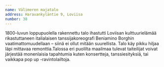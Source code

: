```yaml
---
name: Välimeren majatalo
address: Haravankyläntie 9, Loviisa
number: 38
---
```

1800-luvun loppupuolella rakennettu talo ihastutti Loviisan kulttuurielämää rikastuttaneen italialaisen tanssijakoreografi Beniamino Borghin vaatimattomuudellaan – siinä ei ollut mitään suurellista. Talo käy pikku hiljaa läpi mittavaa remonttia.Talossa eri puolilta maailmaa tulevat taiteilijat voivat järjestää monenlaisia tapahtumia kuten konsertteja, tanssiesityksiä, tai vaikkapa pop up -ravintolailtoja.
